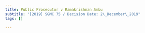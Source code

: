 ```yaml
---
title: Public Prosecutor v Ramakrishnan Anbu
subtitle: "[2019] SGMC 75 / Decision Date: 2\_December\_2019"
tags: []

---
```

